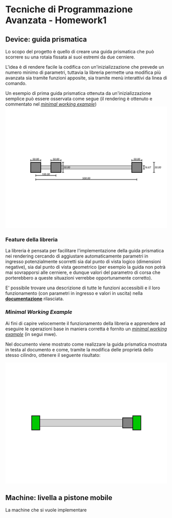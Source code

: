 # Tecniche di Programmazione Avanzata - Homework1
## Device: guida prismatica

Lo scopo del progetto è quello di creare una guida prismatica che può scorrere su una rotaia fissata ai suoi estremi da due cerniere.

L'idea è di rendere facile la codifica con un'inizializzazione che prevede un numero minimo di parametri, tuttavia la libreria permette una modifica più avanzata sia tramite funzioni apposite, sia tramite menù interattivi da linea di comando.

Un esempio di prima guida prismatica ottenuta da un'inizializzazione semplice può essere osservata come segue (il rendering è ottenuto e commentato nel [_minimal working example_](mwe.cpp))
![](output/mwe_result1b.svg)

### Feature della libreria

La libreria è pensata per facilitare l'implementazione della guida prismatica nei rendering cercando di aggiustare automaticamente parametri in ingresso potenzialmente scorretti sia dal punto di vista logico (dimensioni negative), sia dal punto di vista geometrico (per esempio la guida non potrà mai sovrapporsi alle cerniere, e dunque valori del parametro di corsa che porterebbero a queste situazioni verrebbe opportunamente corretto).

E' possibile trovare una descrizione di tutte le funzioni accessibili e il loro funzionamento (con parametri in ingresso e valori in uscita) nella [**documentazione**](libreries/README.md) rilasciata.

### _Minimal Working Example_
Ai fini di capire velocemente il funzionamento della libreria e apprendere ad eseguire le operazioni base in maniera corretta è fornito un [_minimal working example_](mwe.cpp) (in segui mwe).

Nel documento viene mostrato come realizzare la guida prismatica mostrata in testa al documento e come, tramite la modifica delle proprietà  dello stesso cilindro, ottenere il seguente risultato:

![](output/mwe_result2.svg)

## Machine: livella a pistone mobile
La machine che si vuole implementare